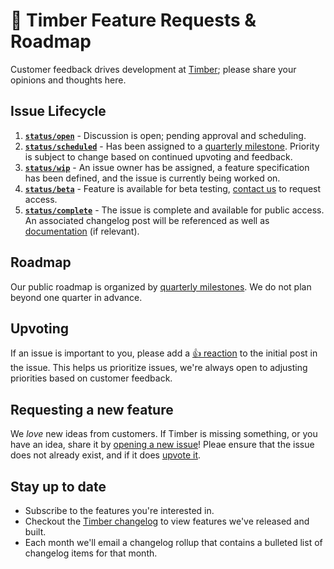 # 💬 Timber Feature Requests & Roadmap

Customer feedback drives development at [Timber](https://timber.io); please share your opinions and thoughts here.

## Issue Lifecycle

1. [**`status/open`**](https://github.com/timberio/feature-requests/labels/status%2Fopen) - Discussion is open; pending approval and scheduling.
2. [**`status/scheduled`**](https://github.com/timberio/feature-requests/labels/status%2Fscheduled) - Has been assigned to a [quarterly milestone](https://github.com/timberio/feature-requests/milestones). Priority is subject to change based on continued upvoting and feedback.
3. [**`status/wip`**](https://github.com/timberio/feature-requests/labels/status%2Fwip) - An issue owner has be assigned, a feature specification has been defined, and the issue is currently being worked on.
4. [**`status/beta`**](https://github.com/timberio/feature-requests/labels/status%2Fbeta) - Feature is available for beta testing, [contact us](mailto:support@timber.io) to request access.
5. [**`status/complete`**](https://github.com/timberio/feature-requests/labels/status%2Fcomplete) - The issue is complete and available for public access. An associated changelog post will be referenced as well as [documentation](https://timber.io/docs) (if relevant).

## Roadmap

Our public roadmap is organized by [quarterly milestones](https://github.com/timberio/feature-requests/milestones). We do not plan beyond one quarter in advance.

## Upvoting

If an issue is important to you, please add a [:+1: reaction](https://github.com/blog/2119-add-reactions-to-pull-requests-issues-and-comments) to the initial post in the issue. This helps us prioritize issues, we're always open to adjusting priorities based on customer feedback.

## Requesting a new feature

We *love* new ideas from customers. If Timber is missing something, or you have an idea, share it by [opening a new issue](https://github.com/timberio/feature-requests/issues/new)! Pleae ensure that the issue does not already exist, and if it does [upvote it](#upvoting).

## Stay up to date

* Subscribe to the features you're interested in.
* Checkout the [Timber changelog](https://timber.io/changelog) to view features we've released and built.
* Each month we'll email a changelog rollup that contains a bulleted list of changelog items for that month.